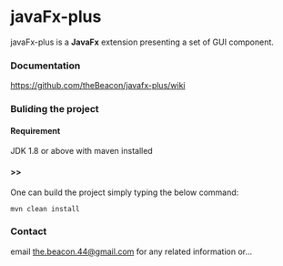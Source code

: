 # javaFx-plus
javaFx-plus is a **JavaFx** extension presenting a set of GUI component.

### Documentation
https://github.com/theBeacon/javafx-plus/wiki

### Buliding the project

#### Requirement  
JDK 1.8 or above with maven installed

#### >>
One can build the project simply typing the below command:

`mvn clean install` 


### Contact
email the.beacon.44@gmail.com for any related information or...

